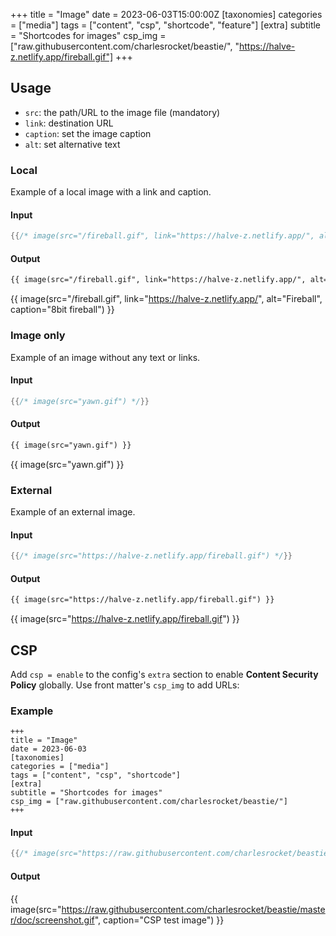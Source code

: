 +++
title = "Image"
date = 2023-06-03T15:00:00Z
[taxonomies]
categories = ["media"]
tags = ["content", "csp", "shortcode", "feature"]
[extra]
subtitle = "Shortcodes for images"
csp_img = ["raw.githubusercontent.com/charlesrocket/beastie/",
           "https://halve-z.netlify.app/fireball.gif"]
+++

## Usage

- `src`: the path/URL to the image file (mandatory)
- `link`: destination URL
- `caption`: set the image caption
- `alt`: set alternative text

### Local

Example of a local image with a link and caption.

#### Input

```rs
{{/* image(src="/fireball.gif", link="https://halve-z.netlify.app/", alt="Fireball", caption="8bit fireball") */}}
```

#### Output

```html
{{ image(src="/fireball.gif", link="https://halve-z.netlify.app/", alt="Fireball", caption="8bit fireball") }}
```

{{ image(src="/fireball.gif", link="https://halve-z.netlify.app/", alt="Fireball", caption="8bit fireball") }}

### Image only

Example of an image without any text or links.

#### Input

```rs
{{/* image(src="yawn.gif") */}}
```

#### Output

```html
{{ image(src="yawn.gif") }}
```

{{ image(src="yawn.gif") }}

### External

Example of an external image.

#### Input

```rs
{{/* image(src="https://halve-z.netlify.app/fireball.gif") */}}
```

#### Output

```html
{{ image(src="https://halve-z.netlify.app/fireball.gif") }}
```

{{ image(src="https://halve-z.netlify.app/fireball.gif") }}

## CSP

Add `csp = enable` to the config's `extra` section to enable **Content Security Policy** globally. Use front matter's `csp_img` to add URLs:

### Example

```
+++
title = "Image"
date = 2023-06-03
[taxonomies]
categories = ["media"]
tags = ["content", "csp", "shortcode"]
[extra]
subtitle = "Shortcodes for images"
csp_img = ["raw.githubusercontent.com/charlesrocket/beastie/"]
+++
```

#### Input

```rs
{{/* image(src="https://raw.githubusercontent.com/charlesrocket/beastie/master/doc/screenshot.gif", caption="CSP test image") */}}
```

#### Output

{{ image(src="https://raw.githubusercontent.com/charlesrocket/beastie/master/doc/screenshot.gif", caption="CSP test image") }}

